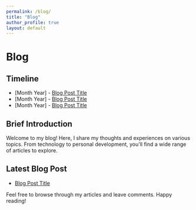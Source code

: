 ```yaml
---
permalink: /blog/
title: "Blog"
author_profile: true
layout: default
---
```


# Blog
## Timeline

- [Month Year] - [Blog Post Title](link-to-blog-post)
- [Month Year] - [Blog Post Title](link-to-blog-post)
- [Month Year] - [Blog Post Title](link-to-blog-post)

## Brief Introduction

Welcome to my blog! Here, I share my thoughts and experiences on various topics. From technology to personal development, you'll find a wide range of articles to explore.

## Latest Blog Post

- [Blog Post Title](link-to-blog-post)

Feel free to browse through my articles and leave comments. Happy reading!

